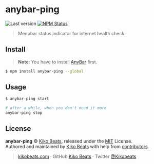 # anybar-ping

![Last version](https://img.shields.io/github/tag/Kikobeats/anybar-ping.svg?style=flat-square)
[![NPM Status](https://img.shields.io/npm/dm/anybar-ping.svg?style=flat-square)](https://www.npmjs.org/package/anybar-ping)

> Menubar status indicator for internet health check.

## Install

> **Note**:
> You have to install [AnyBar](https://github.com/tonsky/AnyBar) first.

```bash
$ npm install anybar-ping --global
```

## Usage

```bash
$ anybar-ping start

# after a while, when you don't need it more
anybar-ping stop
```

## License

**anybar-ping** © [Kiko Beats](https://kikobeats.com), released under the [MIT](https://github.com/Kikobeats/anybar-ping/blob/master/LICENSE.md) License.<br>
Authored and maintained by [Kiko Beats](https://kikobeats.com) with help from [contributors](https://github.com/Kikobeats/anybar-ping/contributors).

> [kikobeats.com](https://kikobeats.com) · GitHub [Kiko Beats](https://github.com/Kikobeats) · Twitter [@Kikobeats](https://twitter.com/Kikobeats)
